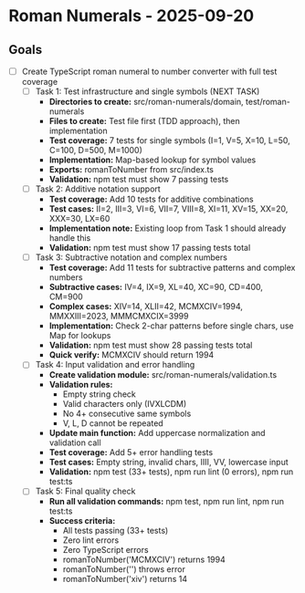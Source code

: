 # Roman Numerals - 2025-09-20

## Goals

- [ ] Create TypeScript roman numeral to number converter with full test coverage
  - [ ] Task 1: Test infrastructure and single symbols (NEXT TASK)
    - **Directories to create:** src/roman-numerals/domain, test/roman-numerals
    - **Files to create:** Test file first (TDD approach), then implementation
    - **Test coverage:** 7 tests for single symbols (I=1, V=5, X=10, L=50, C=100, D=500, M=1000)
    - **Implementation:** Map-based lookup for symbol values
    - **Exports:** romanToNumber from src/index.ts
    - **Validation:** npm test must show 7 passing tests
  - [ ] Task 2: Additive notation support
    - **Test coverage:** Add 10 tests for additive combinations
    - **Test cases:** II=2, III=3, VI=6, VII=7, VIII=8, XI=11, XV=15, XX=20, XXX=30, LX=60
    - **Implementation note:** Existing loop from Task 1 should already handle this
    - **Validation:** npm test must show 17 passing tests total
  - [ ] Task 3: Subtractive notation and complex numbers
    - **Test coverage:** Add 11 tests for subtractive patterns and complex numbers
    - **Subtractive cases:** IV=4, IX=9, XL=40, XC=90, CD=400, CM=900
    - **Complex cases:** XIV=14, XLII=42, MCMXCIV=1994, MMXXIII=2023, MMMCMXCIX=3999
    - **Implementation:** Check 2-char patterns before single chars, use Map for lookups
    - **Validation:** npm test must show 28 passing tests total
    - **Quick verify:** MCMXCIV should return 1994
  - [ ] Task 4: Input validation and error handling
    - **Create validation module:** src/roman-numerals/validation.ts
    - **Validation rules:**
      - Empty string check
      - Valid characters only (IVXLCDM)
      - No 4+ consecutive same symbols
      - V, L, D cannot be repeated
    - **Update main function:** Add uppercase normalization and validation call
    - **Test coverage:** Add 5+ error handling tests
    - **Test cases:** Empty string, invalid chars, IIII, VV, lowercase input
    - **Validation:** npm test (33+ tests), npm run lint (0 errors), npm run test:ts
  - [ ] Task 5: Final quality check
    - **Run all validation commands:** npm test, npm run lint, npm run test:ts
    - **Success criteria:**
      - All tests passing (33+ tests)
      - Zero lint errors
      - Zero TypeScript errors
      - romanToNumber('MCMXCIV') returns 1994
      - romanToNumber('') throws error
      - romanToNumber('xiv') returns 14
